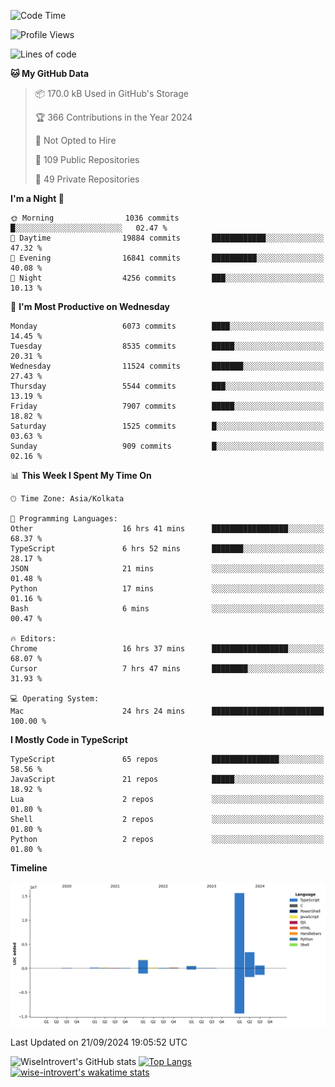 <!--START_SECTION:waka-->
![Code Time](http://img.shields.io/badge/Code%20Time-1%2C629%20hrs%2022%20mins-blue)

![Profile Views](http://img.shields.io/badge/Profile%20Views-0-blue)

![Lines of code](https://img.shields.io/badge/From%20Hello%20World%20I%27ve%20Written-22.4%20million%20lines%20of%20code-blue)

**🐱 My GitHub Data** 

> 📦 170.0 kB Used in GitHub's Storage 
 > 
> 🏆 366 Contributions in the Year 2024
 > 
> 🚫 Not Opted to Hire
 > 
> 📜 109 Public Repositories 
 > 
> 🔑 49 Private Repositories 
 > 
**I'm a Night 🦉** 

```text
🌞 Morning                1036 commits        █░░░░░░░░░░░░░░░░░░░░░░░░   02.47 % 
🌆 Daytime                19884 commits       ████████████░░░░░░░░░░░░░   47.32 % 
🌃 Evening                16841 commits       ██████████░░░░░░░░░░░░░░░   40.08 % 
🌙 Night                  4256 commits        ███░░░░░░░░░░░░░░░░░░░░░░   10.13 % 
```
📅 **I'm Most Productive on Wednesday** 

```text
Monday                   6073 commits        ████░░░░░░░░░░░░░░░░░░░░░   14.45 % 
Tuesday                  8535 commits        █████░░░░░░░░░░░░░░░░░░░░   20.31 % 
Wednesday                11524 commits       ███████░░░░░░░░░░░░░░░░░░   27.43 % 
Thursday                 5544 commits        ███░░░░░░░░░░░░░░░░░░░░░░   13.19 % 
Friday                   7907 commits        █████░░░░░░░░░░░░░░░░░░░░   18.82 % 
Saturday                 1525 commits        █░░░░░░░░░░░░░░░░░░░░░░░░   03.63 % 
Sunday                   909 commits         █░░░░░░░░░░░░░░░░░░░░░░░░   02.16 % 
```


📊 **This Week I Spent My Time On** 

```text
🕑︎ Time Zone: Asia/Kolkata

💬 Programming Languages: 
Other                    16 hrs 41 mins      █████████████████░░░░░░░░   68.37 % 
TypeScript               6 hrs 52 mins       ███████░░░░░░░░░░░░░░░░░░   28.17 % 
JSON                     21 mins             ░░░░░░░░░░░░░░░░░░░░░░░░░   01.48 % 
Python                   17 mins             ░░░░░░░░░░░░░░░░░░░░░░░░░   01.16 % 
Bash                     6 mins              ░░░░░░░░░░░░░░░░░░░░░░░░░   00.47 % 

🔥 Editors: 
Chrome                   16 hrs 37 mins      █████████████████░░░░░░░░   68.07 % 
Cursor                   7 hrs 47 mins       ████████░░░░░░░░░░░░░░░░░   31.93 % 

💻 Operating System: 
Mac                      24 hrs 24 mins      █████████████████████████   100.00 % 
```

**I Mostly Code in TypeScript** 

```text
TypeScript               65 repos            ███████████████░░░░░░░░░░   58.56 % 
JavaScript               21 repos            █████░░░░░░░░░░░░░░░░░░░░   18.92 % 
Lua                      2 repos             ░░░░░░░░░░░░░░░░░░░░░░░░░   01.80 % 
Shell                    2 repos             ░░░░░░░░░░░░░░░░░░░░░░░░░   01.80 % 
Python                   2 repos             ░░░░░░░░░░░░░░░░░░░░░░░░░   01.80 % 
```



**Timeline**

![Lines of Code chart](https://raw.githubusercontent.com/wise-introvert/wise-introvert/master/assets/bar_graph.png)


 Last Updated on 21/09/2024 19:05:52 UTC
<!--END_SECTION:waka-->

![WiseIntrovert's GitHub stats](https://github-readme-stats.vercel.app/api?username=wise-introvert&count_private=true&show_icons=true)
[![Top Langs](https://github-readme-stats.vercel.app/api/top-langs/?username=wise-introvert&langs_count=10)](https://github.com/anuraghazra/github-readme-stats)
[![wise-introvert's wakatime stats](https://github-readme-stats.vercel.app/api/wakatime?username=wiseintrovert)](https://github.com/anuraghazra/github-readme-stats)
